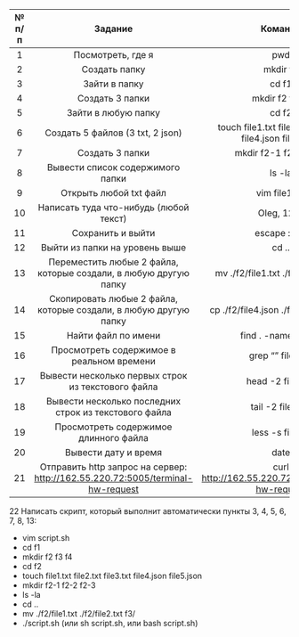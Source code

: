 № п/п | Задание  | Команда
|:-----:| :---------:|:---------:
1 | Посмотреть, где я | pwd
2 | Создать папку | mkdir f1
3 | Зайти в папку | cd f1
4 | Создать 3 папки | mkdir f2 f3 f4
5 | Зайти в любую папку | cd f2
6 | Создать 5 файлов (3 txt, 2 json) | touch file1.txt file2.txt file3.txt file4.json file5.json
7 | Создать 3 папки | mkdir f2-1 f2-2 f2-3
8 | Вывести список содержимого папки | ls -la
9 | Открыть любой txt файл | vim file1.txt
10 | Написать туда что-нибудь (любой текст) | Oleg, 123"
11 | Сохранить и выйти | escape :wq"
12 | Выйти из папки на уровень выше | cd ..
13 | Переместить любые 2 файла, которые создали, в любую другую папку | mv ./f2/file1.txt ./f2/file2.txt f3/
14 | Скопировать любые 2 файла, которые создали, в любую другую папку | cp ./f2/file4.json ./f2/file5.json f4/
15 | Найти файл по имени | find . -name “file*”
16 | Просмотреть содержимое в реальном времени | grep “” file1.txt
17 | Вывести несколько первых строк из текстового файла | head -2 file1.txt
18 | Вывести несколько последних строк из текстового файла | tail -2 file1.txt
19 | Просмотреть содержимое длинного файла | less -s file.txt
20 | Вывести дату и время | date
21 | Отправить http запрос на сервер: http://162.55.220.72:5005/terminal-hw-request | curl http://162.55.220.72:5005/terminal-hw-request

22 Написать скрипт, который выполнит автоматически пункты 3, 4, 5, 6, 7, 8, 13:  
- vim script.sh  
- cd f1  
- mkdir f2 f3 f4  
- cd f2  
- touch file1.txt file2.txt file3.txt file4.json file5.json  
- mkdir f2-1 f2-2 f2-3  
- ls -la  
- cd ..  
- mv ./f2/file1.txt ./f2/file2.txt f3/  
- ./script.sh (или sh script.sh, или bash script.sh)
